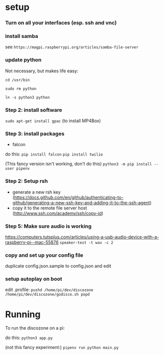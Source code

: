 # setup
### Turn on all your interfaces (esp. ssh and vnc)

### install samba
see `https://magpi.raspberrypi.org/articles/samba-file-server`


### update python

Not necessary, but makes life easy:

`cd /usr/bin`

`sudo rm python`

`ln -s python3 python`

### Step 2: install software

`sudo apt-get install gpac`
(to install MP4Box)



### Step 3: install packages

* falcon

do this:
`pip install falcon`
`pip install twilio`

(This fancy version isn't working, don't do this)
`python3 -m pip install --user pipenv`


### Step 2: Setup rsh

* generate a new rsh key (https://docs.github.com/en/github/authenticating-to-github/generating-a-new-ssh-key-and-adding-it-to-the-ssh-agent)
* copy it to the remote file server host (http://www.ssh.com/academy/ssh/copy-id)


### Step 5: Make sure audio is working

https://computers.tutsplus.com/articles/using-a-usb-audio-device-with-a-raspberry-pi--mac-55876
`speaker-test -t wav -c 2`


### copy and set up your config file

duplicate config.json.sample to config.json and edit


### setup autoplay on boot

edit .profile:
`
pushd /home/pi/dev/discozone
/home/pi/dev/discozone/godisco.sh
popd
`

# Running

To run the discozone on a pi:

do this:
`python3 app.py`

(not this fancy experiment:)
`pipenv run python main.py`
